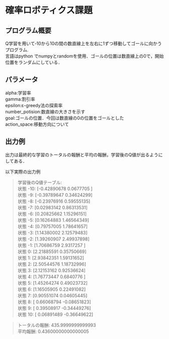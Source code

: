 # 確率ロボティクス課題

## プログラム概要
Q学習を用いて‐10から10の間の数直線上を左右に1ずつ移動してゴールに向かうプログラム.   
言語はpython でnumpyとrandomを使用．ゴールの位置は数直線上の0で，開始位置をランダムにしている．  

## パラメータ
alpha:学習率  
gamma:割引率  
epsilon:ε-greedy法の探索率  
number_potision:数直線の大きさを示す  
goal:ゴールの位置．今回は数直線の0の位置をゴールとした  
action_space:移動方向について  

## 出力例
出力は最終的な学習のトータルの報酬と平均の報酬，学習後のQ値が出るようにしてある．

以下実際の出力例
>学習後のQ値テーブル:  
>状態 -10: [-0.42890678  0.0677705 ]  
>状態 -9: [-0.39789647  0.34624299]  
>状態 -8: [-0.23976916  0.59555135]  
>状態 -7: [0.02983142 0.86313531]  
>状態 -6: [0.20825662 1.15296151]  
>状態 -5: [0.16264883 1.46564349]  
>状態 -4: [0.79757005 1.78641657]  
>状態 -3: [1.14380002 2.12579483]  
>状態 -2: [1.39260907 2.49937898]  
>状態 -1: [1.70686759 2.9317257 ]  
>状態 0: [2.21885591 0.35750669]  
>状態 1: [2.93842351 1.59131652]  
>状態 2: [2.50544576 1.18732996]  
>状態 3: [2.12153162 0.92536624]  
>状態 4: [1.76773447 0.6840776 ]  
>状態 5: [1.45264274 0.49023732]  
>状態 6: [1.16505905 0.22491082]  
>状態 7: [0.90551074 0.04605445]  
>状態 8: [ 0.66068794 -0.08651823]  
>状態 9: [ 0.39508917 -0.34449276]  
>状態 10: [ 0.06891489 -0.36649622]  
 
>トータルの報酬: 435.9999999999993  
>平均報酬: 0.43600000000000005  
  
